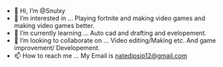 - 👋 Hi, I’m @Snulxy
- 👀 I’m interested in ... Playing fortnite and making video games and making video games better.
- 🌱 I’m currently learning ... Auto cad and drafting and evelopement.
- 💞️ I’m looking to collaborate on ... Video editing/Making etc. And game improvement/ Developement.
- 📫 How to reach me ... My Email is natedipsip12@gmail.com

<!---
Snulxy/Snulxy is a ✨ special ✨ repository because its `README.md` (this file) appears on your GitHub profile.
You can click the Preview link to take a look at your changes.
--->
